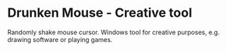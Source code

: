 # Drunken Mouse - Creative tool

Randomly shake mouse cursor. Windows tool for creative purposes, e.g. drawing software or playing games.

